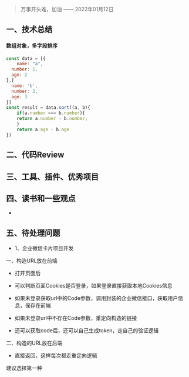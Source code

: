 > 万事开头难，加油 —— 2022年01月12日

## 一、技术总结

#### 数组对象，多字段排序

```js
const data = [{
	name: "a",
  number: 1,
  age: 2
},{
  name: 'b',
  number: 2,
  age: 3
}]
const result = data.sort((a, b){
	if(a.number === b.number){
  	return a.number - b.number;
	}                         
	return a.age - b.age
})
```



## 二、代码Review



## 三、工具、插件、优秀项目





## 四、读书和一些观点

- 



## 五、待处理问题

- 1、企业微信卡片项目开发



一、构造URL放在前端

- 打开页面后
- 可以判断页面Cookies是否登录，如果登录直接获取本地Cookies信息
- 如果未登录获取url中的Code参数，调用封装的企业微信接口，获取用户信息，保存在前端
- 如果未登录url中不存在Code参数，重定向构造的链接

- 还可以获取code后，还可以自己生成token，走自己的验证逻辑

二、构造的URL放在后端

- 直接返回，这样每次都走重定向逻辑



建议选择第一种







